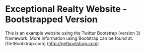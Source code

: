 # Exceptional Realty Website - Bootstrapped Version

This is an example website using the Twitter Bootstrap (version 3) framework.
More information using Bootstrap can be found at:
[GetBootstrap.com] (http://getbootstrap.com)